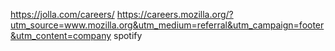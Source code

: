 

https://jolla.com/careers/
https://careers.mozilla.org/?utm_source=www.mozilla.org&utm_medium=referral&utm_campaign=footer&utm_content=company
spotify 